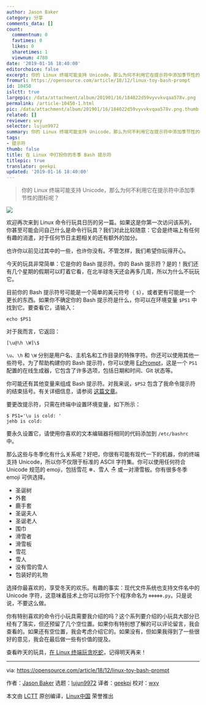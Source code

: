 ```yaml
---
author: Jason Baker
category: 分享
comments_data: []
count:
  commentnum: 0
  favtimes: 0
  likes: 0
  sharetimes: 1
  viewnum: 4780
date: '2019-01-16 18:40:00'
editorchoice: false
excerpt: 你的 Linux 终端可能支持 Unicode，那么为何不利用它在提示符中添加季节性的图标呢？
fromurl: https://opensource.com/article/18/12/linux-toy-bash-prompt
id: 10450
islctt: true
largepic: /data/attachment/album/201901/16/184022d59vyvvkvqaa578v.png
permalink: /article-10450-1.html
pic: /data/attachment/album/201901/16/184022d59vyvvkvqaa578v.png.thumb.jpg
related: []
reviewer: wxy
selector: lujun9972
summary: 你的 Linux 终端可能支持 Unicode，那么为何不利用它在提示符中添加季节性的图标呢？
tags:
- 提示符
thumb: false
title: 在 Linux 中打扮你的冬季 Bash 提示符
titlepic: true
translator: geekpi
updated: '2019-01-16 18:40:00'
---
```



> 
> 你的 Linux 终端可能支持 Unicode，那么为何不利用它在提示符中添加季节性的图标呢？
> 
> 
> 


![](/data/attachment/album/201901/16/184022d59vyvvkvqaa578v.png)


欢迎再次来到 Linux 命令行玩具日历的另一篇。如果这是你第一次访问该系列，你甚至可能会问自己什么是命令行玩具？我们对此比较随意：它会是终端上有任何有趣的消遣，对于任何节日主题相关的还有额外的加分。


也许你以前见过其中的一些，也许你没有。不管怎样，我们希望你玩得开心。


今天的玩具非常简单：它是你的 Bash 提示符。你的 Bash 提示符？是的！我们还有几个星期的假期可以盯着它看，在北半球冬天还会再多几周，所以为什么不玩玩它。


目前你的 Bash 提示符号可能是一个简单的美元符号（ `$`），或者更有可能是一个更长的东西。如果你不确定你的 Bash 提示符是什么，你可以在环境变量 `$PS1` 中找到它。要查看它，请输入：



```
echo $PS1
```

对于我而言，它返回：



```
[\u@\h \W]\$
```

`\u`、`\h` 和 `\W` 分别是用户名、主机名和工作目录的特殊字符。你还可以使用其他一些符号。为了帮助构建你的 Bash 提示符，你可以使用 [EzPrompt](http://ezprompt.net/)，这是一个 `PS1` 配置的在线生成器，它包含了许多选项，包括日期和时间、Git 状态等。


你可能还有其他变量来组成 Bash 提示符。对我来说，`$PS2` 包含了我命令提示符的结束括号。有关详细信息，请参阅 [这篇文章](https://access.redhat.com/solutions/505983)。


要更改提示符，只需在终端中设置环境变量，如下所示：



```
$ PS1='\u is cold: '
jehb is cold:
```

要永久设置它，请使用你喜欢的文本编辑器将相同的代码添加到 `/etc/bashrc` 中。


那么这些与冬季化有什么关系呢？好吧，你很有可能有现代一下的机器，你的终端支持 Unicode，所以你不仅限于标准的 ASCII 字符集。你可以使用任何符合 Unicode 规范的 emoji，包括雪花 ❄、雪人 ☃ 或一对滑雪板。你有很多冬季 emoji 可供选择。


* 圣诞树
* 外套
* 鹿手套
* 圣诞夫人
* 圣诞老人
* 围巾
* 滑雪者
* 滑雪板
* 雪花
* 雪人
* 没有雪的雪人
* 包装好的礼物


选择你最喜欢的，享受冬天的欢乐。有趣的事实：现代文件系统也支持文件名中的 Unicode 字符，这意味着技术上你可以将你下个程序命名为 `❄❄❄❄❄.py`。只是说说，不要这么做。


你有特别喜欢的命令行小玩具需要我介绍的吗？这个系列要介绍的小玩具大部分已经有了落实，但还预留了几个空位置。如果你有特别想了解的可以评论留言，我会查看的。如果还有空位置，我会考虑介绍它的。如果没有，但如果我得到了一些很好的意见，我会在最后做一些有价值的提及。


查看昨天的玩具，[在 Linux 终端玩贪吃蛇](https://opensource.com/article/18/12/linux-toy-snake)，记得明天再来！




---


via: <https://opensource.com/article/18/12/linux-toy-bash-prompt>


作者：[Jason Baker](https://opensource.com/users/jason-baker) 选题：[lujun9972](https://github.com/lujun9972) 译者：[geekpi](https://github.com/geekpi) 校对：[wxy](https://github.com/wxy)


本文由 [LCTT](https://github.com/LCTT/TranslateProject) 原创编译，[Linux中国](https://linux.cn/) 荣誉推出